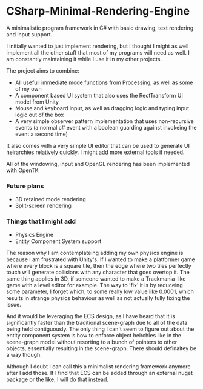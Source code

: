 # CSharp-Minimal-Rendering-Engine
A minimalistic program framework in C# with basic drawing, text rendering and input support.

I initially wanted to just implement rendering, but I thought I might as well implement all the other stuff that most of my programs will need as well.
I am constantly maintaining it while I use it in my other projects.

The project aims to combine:

- All usefull immediate mode functions from Processing, as well as some of my own
- A component based UI system that also uses the RectTransform UI model from Unity
- Mouse and keyboard input, as well as dragging logic and typing input logic out of the box
- A very simple observer pattern implementation that uses non-recursive events (a normal c# event with a boolean guarding against invokeing the event a second time)

It also comes with a very simple UI editor that can be used to generate UI heirarchies relatively quickly.
I might add more external tools if needed.


All of the windowing, input and OpenGL rendering has been implemented with OpenTK


### Future plans
- 3D retained mode rendering
- Split-screen rendering

### Things that I might add
- Physics Engine
- Entity Component System support


The reason why I am contemplateing adding my own physics engine is because I am frustrated with Unity's.
If I wanted to make a platformer game where every block is a square tile, then the edge where two tiles perfectly touch
will generate collisions with any character that goes overtop it. The same thing applies in 3D, if someone wanted to make
a Trackmania-like game with a level editor for example. The way to 'fix' it is by reduceing some parameter, I forget which, to some really 
low value like 0.0001, which results in strange physics behaviour as well as not actually fully fixing the issue.

And it would be leveraging the ECS design, as I have heard that it is significantly faster than the traditional scene-graph due
to all of the data being held contiguously.
The only thing I can't seem to figure out about the entity component system is how to enforce object heirchies like in the scene-graph model 
without resorting to a bunch of pointers to other objects, essentially resulting in the scene-graph. 
There should definaltey be a way though.

Although I doubt I can call this a minimalist rendering framework anymore after I add those.
If I find that ECS can be added through an external nuget package or the like, I will do that instead.
